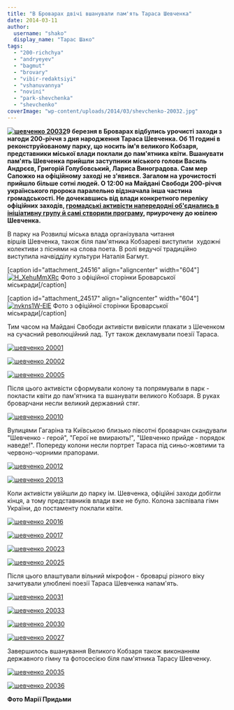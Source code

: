 ```yaml
---
title: "В Броварах двічі вшанували пам'ять Тараса Шевченка"
date: 2014-03-11
author: 
  username: "shako"
  display_name: "Тарас Шако"
tags: 
  - "200-richchya"
  - "andryeyev"
  - "bagmut"
  - "brovary"
  - "vibir-redaktsiyi"
  - "vshanuvannya"
  - "novini"
  - "park-shevchenka"
  - "shevchenko"
coverImage: "wp-content/uploads/2014/03/shevchenko-20032.jpg"
---
```


**[![шевченко 20032](https://mpz.brovary.org/wp-content/uploads/2014/03/shevchenko-20032.jpg)](https://mpz.brovary.org/wp-content/uploads/2014/03/shevchenko-20032.jpg)9 березня в Броварах відбулись урочисті заходи з нагоди 200-річчя з дня народження Тараса Шевченка. Об 11 годині в реконструйованому парку, що носить ім'я великого Кобзаря, представники міської влади поклали до пам'ятника квіти. Вшанувати пам'ять Шевченка прийшли заступники міського голови Василь Андрєєв, Григорій Голубовський, Лариса Виноградова. Сам мер Сапожко на офіційному заході не з'явився. Загалом на урочистості прийшло більше сотні людей. О 12:00 на Майдані Свободи 200-річчя українського пророка паралельно відзначала інша частина громадськості. Не дочекавшись від влади конкретного переліку офіційних заходів, [громадські активісти напередодні об'єднались в ініціативну групу й самі створили програму](https://mpz.brovary.org/brovarski-aktivisti-vidznachat-200-richchya-shevchenka-na-maydani-svobodi/), приурочену до ювілею Шевченка.**

В парку на Розвилці міська влада організувала читання віршів Шевченка, також біля пам'ятника Кобзареві виступили  художні колективи з піснями на слова поета. В ролі ведучої традиційно виступила начвідділу культури Наталія Багмут. 

\[caption id="attachment\_24516" align="aligncenter" width="604"\][![H_XehuMmXRc](https://mpz.brovary.org/wp-content/uploads/2014/03/H_XehuMmXRc.jpg)](https://mpz.brovary.org/wp-content/uploads/2014/03/H_XehuMmXRc.jpg) Фото з офіційної сторінки Броварської міськради\[/caption\]

\[caption id="attachment\_24517" align="aligncenter" width="604"\][![nvkns1W-ElE](https://mpz.brovary.org/wp-content/uploads/2014/03/nvkns1W-ElE.jpg)](https://mpz.brovary.org/wp-content/uploads/2014/03/nvkns1W-ElE.jpg) Фото з офіційної сторінки Броварської міськради\[/caption\]

Тим часом на Майдані Свободи активісти вивісили плакати з Шеченком на сучасний революційний лад. Тут також декламували поезії Тараса.

[![шевченко 20001](https://mpz.brovary.org/wp-content/uploads/2014/03/shevchenko-20001.jpg)](https://mpz.brovary.org/wp-content/uploads/2014/03/shevchenko-20001.jpg)

[![шевченко 20002](https://mpz.brovary.org/wp-content/uploads/2014/03/shevchenko-20002.jpg)](https://mpz.brovary.org/wp-content/uploads/2014/03/shevchenko-20002.jpg)

[![шевченко 20005](https://mpz.brovary.org/wp-content/uploads/2014/03/shevchenko-20005.jpg)](https://mpz.brovary.org/wp-content/uploads/2014/03/shevchenko-20005.jpg)

Після цього активісти сформували колону та попрямували в парк - покласти квіти до пам'ятника та вшанувати великого Кобзаря. В руках броварчани несли великий державний стяг.

[![шевченко 20010](https://mpz.brovary.org/wp-content/uploads/2014/03/shevchenko-20010.jpg)](https://mpz.brovary.org/wp-content/uploads/2014/03/shevchenko-20010.jpg)

Вулицями Гагаріна та Київською близько півсотні броварчан скандували "Шевченко - герой", "Герої не вмирають!", "Шевченко прийде - порядок наведе!". Попереду колони несли портрет Тараса під синьо-жовтими та червоно-чорними прапорами.

[![шевченко 20012](https://mpz.brovary.org/wp-content/uploads/2014/03/shevchenko-20012.jpg)](https://mpz.brovary.org/wp-content/uploads/2014/03/shevchenko-20012.jpg)

[![шевченко 20013](https://mpz.brovary.org/wp-content/uploads/2014/03/shevchenko-20013.jpg)](https://mpz.brovary.org/wp-content/uploads/2014/03/shevchenko-20013.jpg)

Коли активісти увійшли до парку ім. Шевченка, офіційні заходи добігли кінця, а тому представників влади вже не було. Колона заспівала гімн України, до постаменту поклали квіти.

[![шевченко 20016](https://mpz.brovary.org/wp-content/uploads/2014/03/shevchenko-20016.jpg)](https://mpz.brovary.org/wp-content/uploads/2014/03/shevchenko-20016.jpg)

[![шевченко 20017](https://mpz.brovary.org/wp-content/uploads/2014/03/shevchenko-20017.jpg)](https://mpz.brovary.org/wp-content/uploads/2014/03/shevchenko-20017.jpg)

[![шевченко 20023](https://mpz.brovary.org/wp-content/uploads/2014/03/shevchenko-20023.jpg)](https://mpz.brovary.org/wp-content/uploads/2014/03/shevchenko-20023.jpg)

[![шевченко 20025](https://mpz.brovary.org/wp-content/uploads/2014/03/shevchenko-20025.jpg)](https://mpz.brovary.org/wp-content/uploads/2014/03/shevchenko-20025.jpg)

Після цього влаштували вільний мікрофон - броварці різного віку зачитували улюблені поезії Тараса Шевченка напам'ять.

[![шевченко 20031](https://mpz.brovary.org/wp-content/uploads/2014/03/shevchenko-20031.jpg)](https://mpz.brovary.org/wp-content/uploads/2014/03/shevchenko-20031.jpg)

[![шевченко 20033](https://mpz.brovary.org/wp-content/uploads/2014/03/shevchenko-20033.jpg)](https://mpz.brovary.org/wp-content/uploads/2014/03/shevchenko-20033.jpg)

[![шевченко 20030](https://mpz.brovary.org/wp-content/uploads/2014/03/shevchenko-20030.jpg)](https://mpz.brovary.org/wp-content/uploads/2014/03/shevchenko-20030.jpg)

[![шевченко 20027](https://mpz.brovary.org/wp-content/uploads/2014/03/shevchenko-20027.jpg)](https://mpz.brovary.org/wp-content/uploads/2014/03/shevchenko-20027.jpg)

Завершилось вшанування Великого Кобзаря також виконанням державного гімну та фотосесією біля пам'ятника Тарасу Шевченку.

[![шевченко 20035](https://mpz.brovary.org/wp-content/uploads/2014/03/shevchenko-20035.jpg)](https://mpz.brovary.org/wp-content/uploads/2014/03/shevchenko-20035.jpg)

[![шевченко 20036](https://mpz.brovary.org/wp-content/uploads/2014/03/shevchenko-20036.jpg)](https://mpz.brovary.org/wp-content/uploads/2014/03/shevchenko-20036.jpg)

**Фото Марії Придьми**
